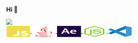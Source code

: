 ### Hi 👋
</div>
	<a href="https://github.com/gameoooom">
	<img height="180em" src="https://github-readme-stats.vercel.app/api?username=gameoooom&theme=midnight-purple&include_all_commits=true&show_icons=true&count_private=true"
		 
<div style="display: inline_block"><br>
<img align="center" alt="JS" height="30" width="65" src="https://raw.githubusercontent.com/Gameoooom/gameoooom/icons/javascript-plain.svg">
<img align="center" alt="Java" height="30" width="65" src="https://raw.githubusercontent.com/Gameoooom/gameoooom/icons/java-plain.svg">
<img align="center" alt="AE" height="30" width="65" src="https://raw.githubusercontent.com/Gameoooom/gameoooom/icons/aftereffects-plain.svg">
<img align="center" alt="Node" height="30" width="65" src="https://raw.githubusercontent.com/Gameoooom/gameoooom/icons/nodejs-original.svg">
<img align="center" alt="VsCode" height="30" width="65" src="https://raw.githubusercontent.com/Gameoooom/gameoooom/icons/vscode-original.svg">

</div>
